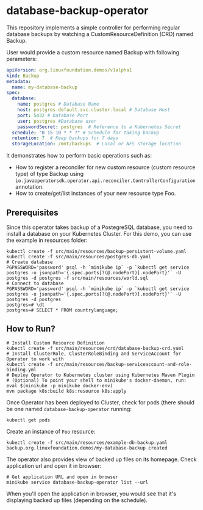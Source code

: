 # database-backup-operator

This repository implements a simple controller for performing regular database backups by watching a CustomResourceDefinition (CRD) named Backup.

User would provide a custom resource named Backup with following parameters:
```yaml
apiVersion: org.linuxfoundation.demos/v1alpha1
kind: Backup
metadata:
  name: my-database-backup
spec:
  database:
    name: postgres # Database Name
    host: postgres.default.svc.cluster.local # Database Host
    port: 5432 # Database Port
    user: postgres #Database user
    passwordSecret: postgres  # Reference to a Kubernetes Secret
  schedule: "0 15 10 * * ?" # Schedule for taking backup
  retention: 7  # Keep backups for 7 days
  storageLocation: /mnt/backups  # Local or NFS storage location
```

It demonstrates how to perform basic operations such as:

- How to register a reconciler for new custom resource (custom resource type) of type Backup using `io.javaoperatorsdk.operator.api.reconciler.ControllerConfiguration` annotation.
- How to create/get/list instances of your new resource type Foo.

## Prerequisites

Since this operator takes backup of a PostegreSQL database, you need to install a database on your Kubernetes Cluster. For this demo, you can use the example in resources folder:
```shell
kubectl create -f src/main/resources/backup-persistent-volume.yaml
kubectl create -f src/main/resources/postgres-db.yaml
# Create database
PGPASSWORD='password' psql -h `minikube ip` -p `kubectl get service postgres -o jsonpath='{.spec.ports[?(@.nodePort)].nodePort}'` -U postgres -d postgres -f src/main/resources/world.sql
# Connect to database
PGPASSWORD='password' psql -h `minikube ip` -p `kubectl get service postgres -o jsonpath='{.spec.ports[?(@.nodePort)].nodePort}'` -U postgres -d postgres
postgres=# \dt
postgres=# SELECT * FROM countrylanguage;
```

## How to Run?

```shell
# Install Custom Resource Definition
kubectl create -f src/main/resources/crd/database-backup-crd.yaml
# Install ClusterRole, ClusterRoleBinding and ServiceAccount for Operator to work with
kubectl create -f src/main/resources/backup-serviceaccount-and-role-binding.yml
# Deploy Operator to Kubernetes cluster using Kubernetes Maven Plugin
# (Optional) To point your shell to minikube's docker-daemon, run:
eval $(minikube -p minikube docker-env)
mvn package k8s:build k8s:resource k8s:apply
```
Once Operator has been deployed to Cluster, check for pods (there should be one named `database-backup-operator` running:
```shell
kubectl get pods
```

Create an instance of `Foo` resource:
```shell
kubectl create -f src/main/resources/example-db-backup.yaml
backup.org.linuxfoundation.demos/my-database-backup created
```

The operator also provides view of backed up files on its homepage. Check application url and open it in browser:
```shell
# Get application URL and open in browser
minikube service database-backup-operator list --url
```

When you'll open the application in browser, you would see that it's displaying backed up files (depending on the schedule).

